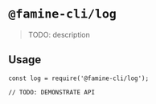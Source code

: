 # `@famine-cli/log`

> TODO: description

## Usage

```
const log = require('@famine-cli/log');

// TODO: DEMONSTRATE API
```
